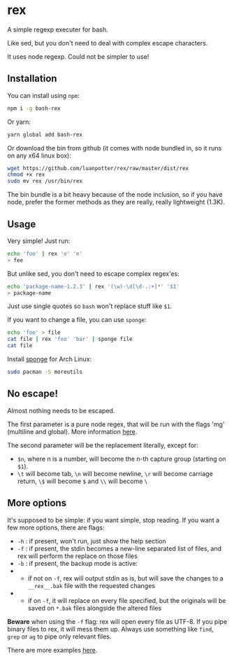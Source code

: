 # rex

A simple regexp executer for bash.

Like sed, but you don't need to deal with complex escape characters.

It uses node regexp. Could not be simpler to use!

## Installation

You can install using `npm`:

```bash
npm i -g bash-rex
```

Or yarn:

```bash
yarn global add bash-rex
```

Or download the bin from github (it comes with node bundled in, so it runs on any x64 linux box):

```bash
wget https://github.com/luanpotter/rex/raw/master/dist/rex
chmod +x rex
sudo mv rex /usr/bin/rex
```

The bin bundle is a bit heavy because of the node inclusion, so if you have node, prefer the former methods as they are really, really lightweight (1.3K).

## Usage

Very simple! Just run:

```bash
echo 'foo' | rex 'o' 'e'
> fee
```

But unlike sed, you don't need to escape complex regex'es:

```bash
echo 'package-name-1.2.3' | rex '(\w)-\d[\d-.:+]*' '$1'
> package-name
```

Just use single quotes so `bash` won't replace stuff like `$1`.

If you want to change a file, you can use `sponge`:

```bash
echo 'foo' > file
cat file | rex 'foo' 'bar' | sponge file
cat file
```

Install [sponge](https://linux.die.net/man/1/sponge) for Arch Linux:

```bash
sudo pacman -S moreutils
```

## No escape!

Almost nothing needs to be escaped.

The first parameter is a pure node regex, that will be run with the flags 'mg' (multiline and global). More information [here](https://developer.mozilla.org/en-US/docs/Web/JavaScript/Reference/Global_Objects/RegExp).

The second parameter will be the replacement literally, except for:

 * `$n`, where n is a number, will become the n-th capture group (starting on `$1`).
 * `\t` will become tab, `\n` will become newline, `\r` will become carriage return, `\$` will become `$` and `\\` will become `\`

## More options

It's supposed to be simple: if you want simple, stop reading. If you want a few more options, there are flags:

* `-h` : if present, won't run, just show the help section
* `-f` : if present, the stdin becomes a new-line separated list of files, and rex will perform the replace on those files
* `-b` : if present, the backup mode is active:
* * if not on `-f`, rex will output stdin as is, but will save the changes to a `__rex__.bak` file with the requested changes
* * if on `-f`, it will replace on every file specified, but the originals will be saved on `*.bak` files alongside the altered files

**Beware** when using the `-f` flag: rex will open every file as UTF-8. If you pipe binary files to rex, it will mess them up. Always use something like `find`, `grep` or `ag` to pipe only relevant files.

There are more examples [here](examples.md).
